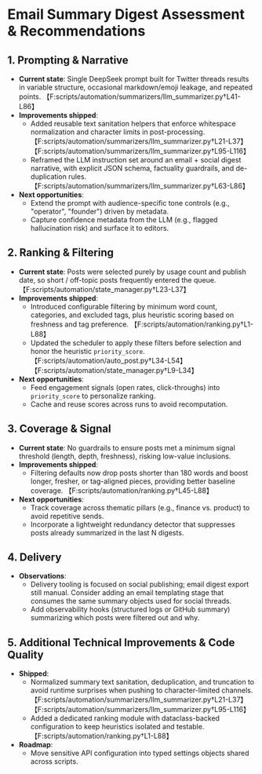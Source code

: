 # Email Summary Digest Assessment & Recommendations

## 1. Prompting & Narrative
- **Current state**: Single DeepSeek prompt built for Twitter threads results in variable structure, occasional markdown/emoji leakage, and repeated points. 【F:scripts/automation/summarizers/llm_summarizer.py†L41-L86】
- **Improvements shipped**:
  - Added reusable text sanitation helpers that enforce whitespace normalization and character limits in post-processing. 【F:scripts/automation/summarizers/llm_summarizer.py†L21-L37】【F:scripts/automation/summarizers/llm_summarizer.py†L95-L116】
  - Reframed the LLM instruction set around an email + social digest narrative, with explicit JSON schema, factuality guardrails, and de-duplication rules. 【F:scripts/automation/summarizers/llm_summarizer.py†L63-L86】
- **Next opportunities**:
  - Extend the prompt with audience-specific tone controls (e.g., "operator", "founder") driven by metadata.
  - Capture confidence metadata from the LLM (e.g., flagged hallucination risk) and surface it to editors.

## 2. Ranking & Filtering
- **Current state**: Posts were selected purely by usage count and publish date, so short / off-topic posts frequently entered the queue. 【F:scripts/automation/state_manager.py†L23-L37】
- **Improvements shipped**:
  - Introduced configurable filtering by minimum word count, categories, and excluded tags, plus heuristic scoring based on freshness and tag preference. 【F:scripts/automation/ranking.py†L1-L88】
  - Updated the scheduler to apply these filters before selection and honor the heuristic `priority_score`. 【F:scripts/automation/auto_post.py†L34-L54】【F:scripts/automation/state_manager.py†L9-L34】
- **Next opportunities**:
  - Feed engagement signals (open rates, click-throughs) into `priority_score` to personalize ranking.
  - Cache and reuse scores across runs to avoid recomputation.

## 3. Coverage & Signal
- **Current state**: No guardrails to ensure posts met a minimum signal threshold (length, depth, freshness), risking low-value inclusions.
- **Improvements shipped**:
  - Filtering defaults now drop posts shorter than 180 words and boost longer, fresher, or tag-aligned pieces, providing better baseline coverage. 【F:scripts/automation/ranking.py†L45-L88】
- **Next opportunities**:
  - Track coverage across thematic pillars (e.g., finance vs. product) to avoid repetitive sends.
  - Incorporate a lightweight redundancy detector that suppresses posts already summarized in the last N digests.

## 4. Delivery
- **Observations**:
  - Delivery tooling is focused on social publishing; email digest export still manual. Consider adding an email templating stage that consumes the same summary objects used for social threads.
  - Add observability hooks (structured logs or GitHub summary) summarizing which posts were filtered out and why.

## 5. Additional Technical Improvements & Code Quality
- **Shipped**:
  - Normalized summary text sanitation, deduplication, and truncation to avoid runtime surprises when pushing to character-limited channels. 【F:scripts/automation/summarizers/llm_summarizer.py†L21-L37】【F:scripts/automation/summarizers/llm_summarizer.py†L95-L116】
  - Added a dedicated ranking module with dataclass-backed configuration to keep heuristics isolated and testable. 【F:scripts/automation/ranking.py†L1-L88】
- **Roadmap**:
  <!-- - Write unit tests around `filter_posts` and `score_posts` to lock in behavior. -->
  - Move sensitive API configuration into typed settings objects shared across scripts.
